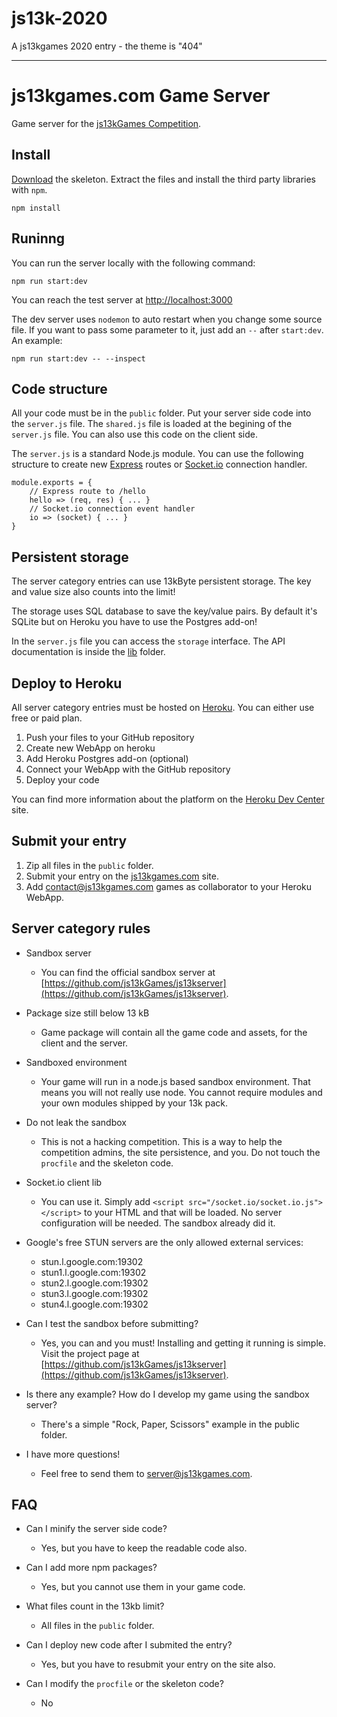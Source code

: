 # js13k-2020

A js13kgames 2020 entry - the theme is "404"

---

# js13kgames.com Game Server

Game server for the [js13kGames Competition](http://js13kgames.com/).

## Install

[Download](https://github.com/js13kgames/js13kserver/archive/master.zip) the skeleton. Extract the files and install the third party libraries with `npm`.

    npm install

## Runinng

You can run the server locally with the following command:

    npm run start:dev

You can reach the test server at [http://localhost:3000](http://localhost:3000)

The dev server uses `nodemon` to auto restart when you change some source file. If you want to pass some parameter to it, just add an `--` after `start:dev`. An example:

    npm run start:dev -- --inspect

## Code structure

All your code must be in the `public` folder. Put your server side code into the `server.js` file. The `shared.js` file is loaded at the begining of the `server.js` file. You can also use this code on the client side.

The `server.js` is a standard Node.js module. You can use the following structure to create new [Express](https://expressjs.com/) routes or [Socket.io](https://socket.io/) connection handler.

    module.exports = {
        // Express route to /hello
        hello => (req, res) { ... }
        // Socket.io connection event handler
        io => (socket) { ... }
    }

## Persistent storage

The server category entries can use 13kByte persistent storage. The key and value size also counts into the limit!

The storage uses SQL database to save the key/value pairs. By default it's SQLite but on Heroku you have to use the Postgres add-on!

In the `server.js` file you can access the `storage` interface. The API documentation is inside the [lib](./lib/) folder.

## Deploy to Heroku

All server category entries must be hosted on [Heroku](https://www.heroku.com/). You can either use free or paid plan.

1. Push your files to your GitHub repository
2. Create new WebApp on heroku
3. Add Heroku Postgres add-on (optional)
4. Connect your WebApp with the GitHub repository
5. Deploy your code

You can find more information about the platform on the [Heroku Dev Center](https://devcenter.heroku.com/) site.

## Submit your entry

1. Zip all files in the `public` folder.
2. Submit your entry on the [js13kgames.com](http://js13kgames.com) site.
3. Add [contact@js13kgames.com](mailto:contact@js13kgames.com) games as collaborator to your Heroku WebApp.

## Server category rules

- Sandbox server

  - You can find the official sandbox server at [https://github.com/js13kGames/js13kserver](https://github.com/js13kGames/js13kserver).

- Package size still below 13 kB

  - Game package will contain all the game code and assets, for the client and the server.

- Sandboxed environment

  - Your game will run in a node.js based sandbox environment. That means you will not really use node. You cannot require modules and your own modules shipped by your 13k pack.

- Do not leak the sandbox

  - This is not a hacking competition. This is a way to help the competition admins, the site persistence, and you. Do not touch the `procfile` and the skeleton code.

- Socket.io client lib

  - You can use it. Simply add `<script src="/socket.io/socket.io.js"></script>` to your HTML and that will be loaded. No server configuration will be needed. The sandbox already did it.

- Google's free STUN servers are the only allowed external services:
  - stun.l.google.com:19302
  - stun1.l.google.com:19302
  - stun2.l.google.com:19302
  - stun3.l.google.com:19302
  - stun4.l.google.com:19302

* Can I test the sandbox before submitting?

  - Yes, you can and you must! Installing and getting it running is simple. Visit the project page at [https://github.com/js13kGames/js13kserver](https://github.com/js13kGames/js13kserver).

* Is there any example? How do I develop my game using the sandbox server?

  - There's a simple "Rock, Paper, Scissors" example in the public folder.

* I have more questions!
  - Feel free to send them to [server@js13kgames.com](mailto:server@js13kgames.com).

## FAQ

- Can I minify the server side code?

  - Yes, but you have to keep the readable code also.

- Can I add more npm packages?

  - Yes, but you cannot use them in your game code.

- What files count in the 13kb limit?

  - All files in the `public` folder.

- Can I deploy new code after I submited the entry?

  - Yes, but you have to resubmit your entry on the site also.

- Can I modify the `procfile` or the skeleton code?
  - No
